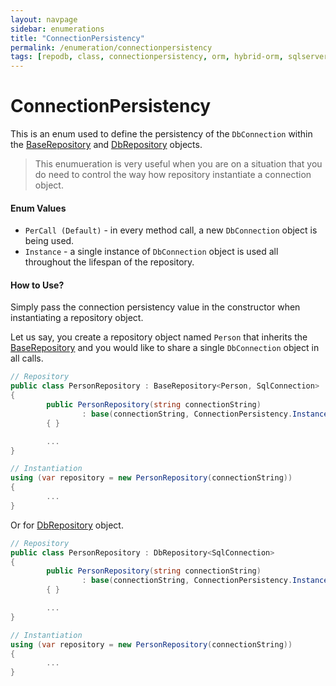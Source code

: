 ```yaml
---
layout: navpage
sidebar: enumerations
title: "ConnectionPersistency"
permalink: /enumeration/connectionpersistency
tags: [repodb, class, connectionpersistency, orm, hybrid-orm, sqlserver, sqlite, mysql, postgresql]
---
```


# ConnectionPersistency

This is an enum used to define the persistency of the `DbConnection` within the [BaseRepository](/class/baserepository) and [DbRepository](/class/dbrepository) objects.

> This enumueration is very useful when you are on a situation that you do need to control the way how repository instantiate a connection object.

#### Enum Values

- `PerCall (Default)` - in every method call, a new `DbConnection` object is being used.
- `Instance` - a single instance of `DbConnection` object is used all throughout the lifespan of the repository.

#### How to Use?

Simply pass the connection persistency value in the constructor when instantiating a repository object.

Let us say, you create a repository object named `Person` that inherits the [BaseRepository](/class/baserepository) and you would like to share a single `DbConnection` object in all calls.

```csharp
// Repository
public class PersonRepository : BaseRepository<Person, SqlConnection>
{
        public PersonRepository(string connectionString)
                : base(connectionString, ConnectionPersistency.Instance)
        { }

        ...
}

// Instantiation
using (var repository = new PersonRepository(connectionString))
{
        ...
}
```

Or for [DbRepository](/class/dbrepository) object.

```csharp
// Repository
public class PersonRepository : DbRepository<SqlConnection>
{
        public PersonRepository(string connectionString)
                : base(connectionString, ConnectionPersistency.Instance)
        { }

        ...
}

// Instantiation
using (var repository = new PersonRepository(connectionString))
{
        ...
}
```
